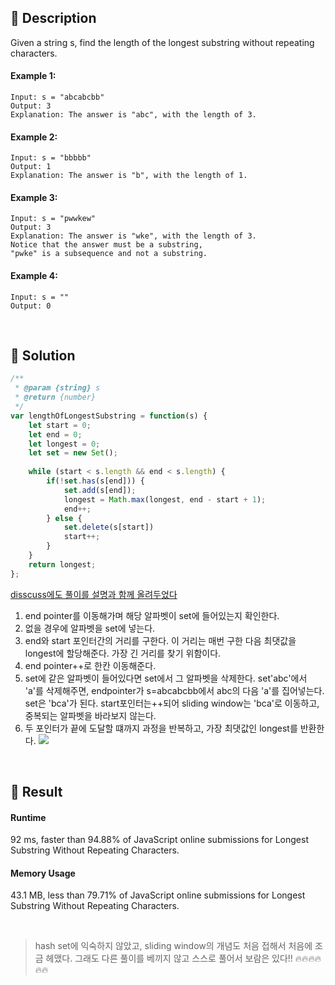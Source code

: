 
## 🧪 Description
Given a string s, find the length of the longest substring without repeating characters.

 

#### Example 1:
```
Input: s = "abcabcbb"
Output: 3
Explanation: The answer is "abc", with the length of 3.
```
#### Example 2:
```
Input: s = "bbbbb"
Output: 1
Explanation: The answer is "b", with the length of 1.
```
#### Example 3:
```
Input: s = "pwwkew"
Output: 3
Explanation: The answer is "wke", with the length of 3.
Notice that the answer must be a substring, 
"pwke" is a subsequence and not a substring.
```
#### Example 4:
```
Input: s = ""
Output: 0
```

<br>


## 💊 Solution
```js
/**
 * @param {string} s
 * @return {number}
 */
var lengthOfLongestSubstring = function(s) {
    let start = 0;
    let end = 0;
    let longest = 0;
    let set = new Set();
    
    while (start < s.length && end < s.length) {
        if(!set.has(s[end])) {
            set.add(s[end]);
            longest = Math.max(longest, end - start + 1);
            end++;
        } else {
            set.delete(s[start])
            start++;
        }
    }
    return longest;
};
```


[disscuss에도 풀이를 설명과 함께 올려두었다](https://leetcode.com/problems/longest-substring-without-repeating-characters/discuss/1567344/js-easy-sliding-window-solution-with-explanation)

1. end pointer를 이동해가며 해당 알파벳이 set에 들어있는지 확인한다.
2. 없을 경우에 알파벳을 set에 넣는다.
3. end와 start 포인터간의 거리를 구한다. 이 거리는 매번 구한 다음 최댓값을 longest에 할당해준다. 가장 긴 거리를 찾기 위함이다.
4. end pointer++로 한칸 이동해준다.
5. set에 같은 알파벳이 들어있다면 set에서 그 알파벳을 삭제한다.
   set'abc'에서 'a'를 삭제해주면, endpointer가 s=abcabcbb에서 abc의 다음 'a'를 집어넣는다. set은 'bca'가 된다. start포인터는++되어 sliding window는 'bca'로 이동하고, 중복되는 알파벳을 바라보지 않는다.
6. 두 포인터가 끝에 도달할 떄까지 과정을 반복하고, 가장 최댓값인 longest를 반환한다.
   ![](https://images.velog.io/images/gygy/post/134de295-1f30-4719-9043-5768b58805f2/image.png)

<br>

## 🧫 Result
#### Runtime
92 ms, faster than 94.88% of JavaScript online submissions for Longest Substring Without Repeating Characters.
#### Memory Usage
43.1 MB, less than 79.71% of JavaScript online submissions for Longest Substring Without Repeating Characters.

<br>

> hash set에 익숙하지 않았고, sliding window의 개념도 처음 접해서 처음에 조금 헤맸다. 그래도 다른 풀이를 베끼지 않고 스스로 풀어서 보람은 있다!! 🔥🔥🔥🔥🔥🔥
